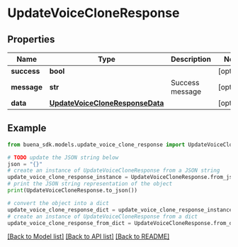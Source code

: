 # UpdateVoiceCloneResponse


## Properties

Name | Type | Description | Notes
------------ | ------------- | ------------- | -------------
**success** | **bool** |  | [optional] 
**message** | **str** | Success message | [optional] 
**data** | [**UpdateVoiceCloneResponseData**](UpdateVoiceCloneResponseData.md) |  | [optional] 

## Example

```python
from buena_sdk.models.update_voice_clone_response import UpdateVoiceCloneResponse

# TODO update the JSON string below
json = "{}"
# create an instance of UpdateVoiceCloneResponse from a JSON string
update_voice_clone_response_instance = UpdateVoiceCloneResponse.from_json(json)
# print the JSON string representation of the object
print(UpdateVoiceCloneResponse.to_json())

# convert the object into a dict
update_voice_clone_response_dict = update_voice_clone_response_instance.to_dict()
# create an instance of UpdateVoiceCloneResponse from a dict
update_voice_clone_response_from_dict = UpdateVoiceCloneResponse.from_dict(update_voice_clone_response_dict)
```
[[Back to Model list]](../README.md#documentation-for-models) [[Back to API list]](../README.md#documentation-for-api-endpoints) [[Back to README]](../README.md)


